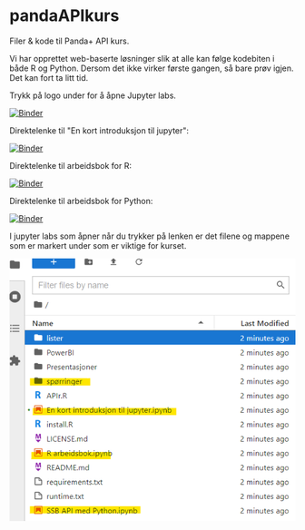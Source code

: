 # pandaAPIkurs
Filer &amp; kode til Panda+ API kurs.

Vi har opprettet web-baserte løsninger slik at alle kan følge kodebiten i både R og Python. Dersom det ikke virker første gangen, så bare prøv igjen. Det kan fort ta litt tid.

Trykk på logo under for å åpne Jupyter labs.

[![Binder](https://mybinder.org/badge_logo.svg)](https://mybinder.org/v2/gh/pandaAPIkurs/kursdata/main)

Direktelenke til "En kort introduksjon til jupyter":

[![Binder](https://mybinder.org/badge_logo.svg)](https://mybinder.org/v2/gh/pandaAPIkurs/kursdata/main?labpath=En%20kort%20introduksjon%20til%20jupyter.ipynb)

Direktelenke til arbeidsbok for R:

[![Binder](https://mybinder.org/badge_logo.svg)](https://mybinder.org/v2/gh/pandaAPIkurs/kursdata/main?labpath=R%20arbeidsbok.ipynb)

Direktelenke til arbeidsbok for Python:

[![Binder](https://mybinder.org/badge_logo.svg)](https://mybinder.org/v2/gh/pandaAPIkurs/kursdata/main?labpath=SSB%20API%20med%20python.ipynb)

I jupyter labs som åpner når du trykker på lenken er det filene og mappene som er markert under som er viktige for kurset.

![alt text](https://github.com/pandaAPIkurs/kursdata/blob/main/img/binder.png?raw=true)
